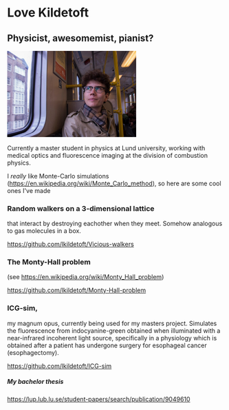 # Love Kildetoft
## Physicist, awesomemist, pianist?
<img src="73287722_3692383264121308_5840407399386578944_n-2.jpg" alt="me" width="300"/>

Currently a master student in physics at Lund university, working with medical optics  and fluorescence imaging
at the division of combustion physics. 

I *really* like Monte-Carlo simulations (https://en.wikipedia.org/wiki/Monte_Carlo_method), so here are some cool ones I've made

### Random walkers on a 3-dimensional lattice 
that interact by destroying eachother when they meet. Somehow analogous to gas molecules in a box.

https://github.com/lkildetoft/Vicious-walkers

### The Monty-Hall problem 
(see https://en.wikipedia.org/wiki/Monty_Hall_problem)

https://github.com/lkildetoft/Monty-Hall-problem

### ICG-sim,
my magnum opus, currently being used for my masters project. Simulates the fluorescence from indocyanine-green obtained when illuminated with a near-infrared incoherent light source, specifically in a physiology which is obtained after a patient has undergone surgery for esophageal cancer (esophagectomy). 

https://github.com/lkildetoft/ICG-sim

##### My bachelor thesis
https://lup.lub.lu.se/student-papers/search/publication/9049610
